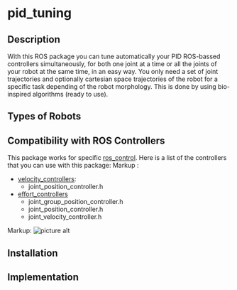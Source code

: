 # pid_tuning

## Description
With this ROS package you can tune automatically your PID ROS-bassed controllers simultaneously, for both one joint at a time or all the joints of your robot at the same time, in an easy way. You only need a set of joint trajectories and optionally cartesian space trajectories of the robot for a specific task depending of the robot morphology. This is done by using bio-inspired algorithms (ready to use). 

## Types of Robots

## Compatibility with ROS Controllers
This package works for specific [ros_control](http://wiki.ros.org/ros_control). Here is a list of the controllers that you can use with this package:
Markup : 
* [velocity_controllers](https://github.com/ros-controls/ros_controllers/tree/melodic-devel/velocity_controllers/include/velocity_controllers):
  * joint_position_controller.h
* [effort_controllers](https://github.com/ros-controls/ros_controllers/tree/melodic-devel/effort_controllers/include/effort_controllers)
  * joint_group_position_controller.h
  * joint_position_controller.h
  * joint_velocity_controller.h

Markup: ![picture alt]( "Compatibility")

## Installation


## Implementation

